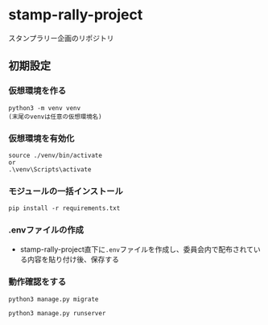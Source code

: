 # stamp-rally-project
スタンプラリー企画のリポジトリ

## 初期設定
### 仮想環境を作る

```
python3 -m venv venv
(末尾のvenvは任意の仮想環境名)
```

### 仮想環境を有効化

```
source ./venv/bin/activate
or
.\venv\Scripts\activate
```

### モジュールの一括インストール

```
pip install -r requirements.txt
```

### .envファイルの作成

- stamp-rally-project直下に`.env`ファイルを作成し、委員会内で配布されている内容を貼り付け後、保存する

### 動作確認をする

```
python3 manage.py migrate
```

```
python3 manage.py runserver
```